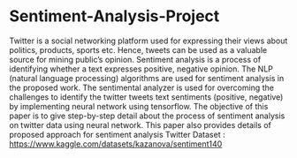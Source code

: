 # Sentiment-Analysis-Project
Twitter is a social networking platform used for expressing their views about
politics, products, sports etc. Hence, tweets can be used as a valuable source
for mining public’s opinion. Sentiment analysis is a process of identifying whether
a text expresses positive, negative opinion. The NLP (natural language
processing) algorithms are used for sentiment analysis in the proposed work.
The sentimental analyzer is used for overcoming the challenges to identify the
twitter tweets text sentiments (positive, negative) by implementing neural
network using tensorflow.
The objective of this paper is to give step-by-step detail about the process of
sentiment analysis on twitter data using neural network. This paper also
provides details of proposed approach for sentiment analysis
Twitter Dataset : https://www.kaggle.com/datasets/kazanova/sentiment140
